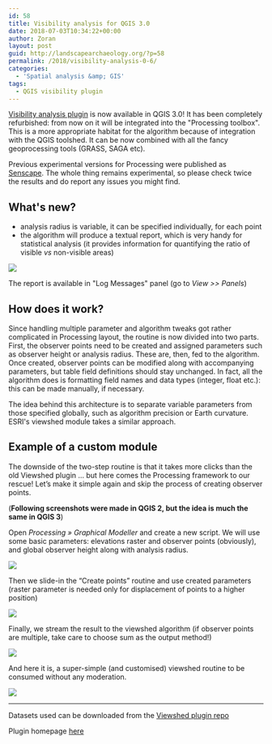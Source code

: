 ```yaml
---
id: 58
title: Visibility analysis for QGIS 3.0
date: 2018-07-03T10:34:22+00:00
author: Zoran
layout: post
guid: http://landscapearchaeology.org/?p=58
permalink: /2018/visibility-analysis-0-6/
categories:
  - 'Spatial analysis &amp; GIS'
tags:
  - QGIS visibility plugin
---
```

[Visibility analysis plugin](http://www.zoran-cuckovic.from.hr/p/visibility.html) is now available in QGIS 3.0! It has been completely refurbished: from now on it will be integrated into the "Processing toolbox". This is a more appropriate habitat for the algorithm because of integration with the QGIS toolshed. It can be now combined with all the fancy geoprocessing tools (GRASS, SAGA etc).

Previous experimental versions for Processing were published as [Senscape](http://github.com/zoran-cuckovic/senscape). The whole thing remains experimental, so please check twice the results and do report any issues you might find.

## What's new?

- analysis radius is variable, it can be specified individually, for each point
- the algorithm will produce a textual report, which is very handy for statistical analysis (it provides information for quantifying the ratio of visible *vs* non-visible areas)

![](http://landscapearchaeology.org/wp/wp-content/uploads/2018/06/Log-info.jpg)

The report is available in "Log Messages" panel (go to *View &gt;&gt; Panels*)

## How does it work?

Since handling multiple parameter and algorithm tweaks got rather complicated in Processing layout, the routine is now divided into two parts. First, the observer points need to be created and assigned parameters such as observer height or analysis radius. These are, then, fed to the algorithm. Once created, observer points can be modified along with accompanying parameters, but table field definitions should stay unchanged. In fact, all the algorithm does is formatting field names and data types (integer, float etc.): this can be made manually, if necessary.

The idea behind this architecture is to separate variable parameters from those specified globally, such as algorithm precision or Earth curvature. ESRI's viewshed module takes a similar approach.

## Example of a custom module

The downside of the two-step routine is that it takes more clicks than the old Viewshed plugin … but here comes the Processing framework to our rescue! Let’s make it simple again and skip the process of creating observer points.

(**Following screenshots were made in QGIS 2, but the idea is much the same in QGIS 3**)

Open *Processing » Graphical Modeller* and create a new script. We will use some basic parameters: elevations raster and observer points (obviously), and global observer height along with analysis radius.

![](http://landscapearchaeology.org/wp/wp-content/uploads/2018/06/Senscape-2.jpg)

Then we slide-in the “Create points” routine and use created parameters (raster parameter is needed only for displacement of points to a higher position)

![](http://landscapearchaeology.org/wp/wp-content/uploads/2018/06/Senscape-3.jpg)

Finally, we stream the result to the viewshed algorithm (if observer points are multiple, take care to choose sum as the output method!)

![](http://landscapearchaeology.org/wp/wp-content/uploads/2018/06/Senscape-4.jpg)

And here it is, a super-simple (and customised) viewshed routine to be consumed without any moderation.

![](http://landscapearchaeology.org/wp/wp-content/uploads/2018/06/Senscape-5.jpg)

***

Datasets used can be downloaded from the [Viewshed plugin repo](https://github.com/zoran-cuckovic/QGIS-visibility-analysis/tree/test-data)

Plugin homepage [here](https://zoran-cuckovic.from.hr/p/visibility.html)